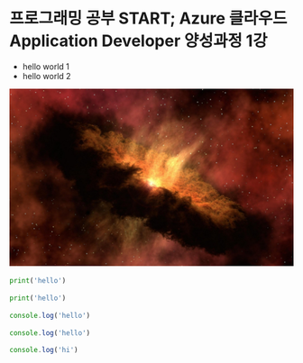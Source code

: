 # 프로그래밍 공부 START; Azure 클라우드 Application Developer 양성과정 1강

* hello world 1
* hello world 2

![빅뱅이론 이미지](img/bigbang.jpg)

```python
print('hello')
```

```py
print('hello')
```

```javascript
console.log('hello')
```

```js
console.log('hello')
```

```js
console.log('hi')
```
